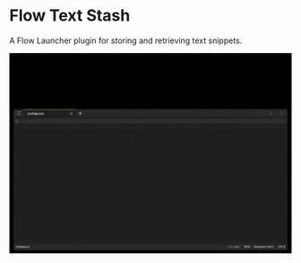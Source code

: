 # Flow Text Stash

A Flow Launcher plugin for storing and retrieving text snippets.

![alt text](demo.gif)
